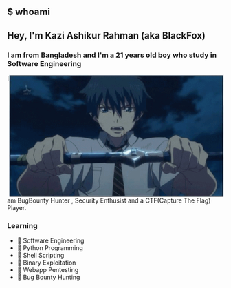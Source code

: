 ## $ whoami

<h2> Hey, I'm Kazi Ashikur Rahman (aka BlackFox)</h2>
<h3>I am from Bangladesh and I'm a 21 years old boy who study in <b>Software Engineering</b></h3>

<img hight="400" width="500" alt="GIF" align="right" src="https://github.com/0xblackfox/0xblackfox/blob/main/Intro/Amino%20Rage.gif">
I am BugBounty Hunter , Security Enthusist and a CTF(Capture The Flag) Player.

### Learning
- 🔰 Software Engineering
- 🔰 Python Programming
- 🔰 Shell Scripting
- 🔰 Binary Exploitation
- 🔰 Webapp Pentesting
- 🔰 Bug Bounty Hunting

